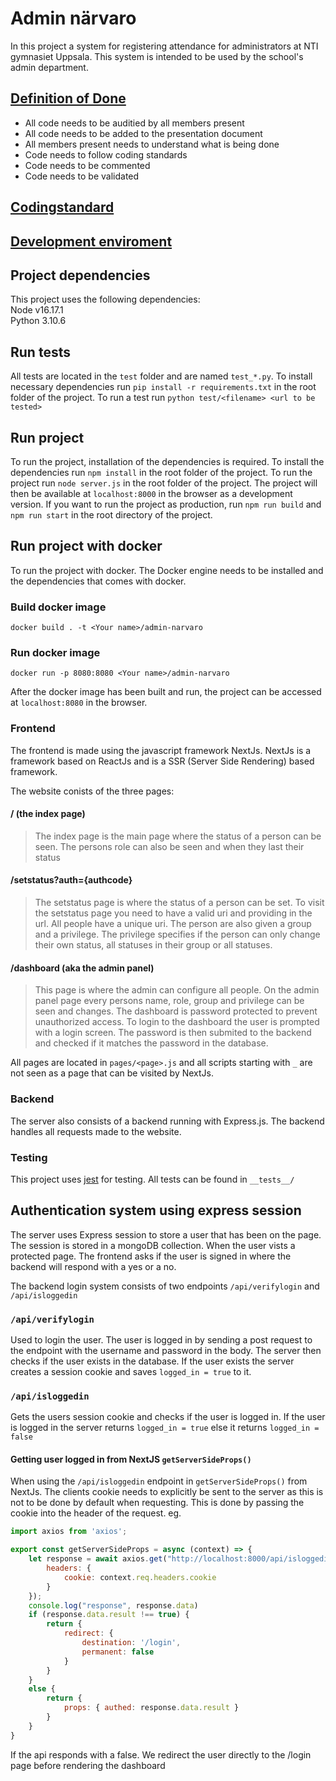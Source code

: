 # Admin närvaro
In this project a system for registering attendance for administrators at NTI gymnasiet Uppsala. This system is intended to be used by the school's admin department.


## [Definition of Done](https://docs.google.com/document/d/1nFov6OfS3KaviBkWdDGdLUGio0Qt3hujJUGrA251HUg) 
- All code needs to be auditied by all members present
- All code needs to be added to the presentation document
- All members present needs to understand what is being done
- Code needs to follow coding standards
- Code needs to be commented
- Code needs to be validated


## [Codingstandard](https://docs.google.com/document/d/131W1bUSoyt6cgcMWJ0351T7rCdNp8Y3KoZeaQxhfvpE/)

## [Development enviroment](https://docs.google.com/document/d/1a-pp_Vd-XVFjH9qxnXjHDsL0S8OLv-I7n9eCeU7P8Pw/)

## Project dependencies
This project uses the following dependencies: \
Node v16.17.1 \
Python 3.10.6 

## Run tests
All tests are located in the `test` folder and are named `test_*.py`. To install necessary dependencies run `pip install -r requirements.txt` in the root folder of the project. To run a test run `python test/<filename> <url to be tested>`

## Run project
To run the project, installation of the dependencies is required. To install the dependencies run `npm install` in the root folder of the project. To run the project run `node server.js` in the root folder of the project. The project will then be available at `localhost:8000` in the browser as a development version. If you want to run the project as production, run `npm run build` and `npm run start` in the root directory of the project.

## Run project with docker
To run the project with docker. The Docker engine needs to be installed and the dependencies that comes with docker.

### Build docker image
`docker build . -t <Your name>/admin-narvaro`

### Run docker image
`docker run -p 8080:8080 <Your name>/admin-narvaro`

After the docker image has been built and run, the project can be accessed at `localhost:8080` in the browser.


### Frontend
The frontend is made using the javascript framework NextJs. NextJs is a framework based on ReactJs and is a SSR (Server Side Rendering) based framework.

The website conists of the three pages:
#### / (the index page)
> The index page is the main page where the status of a person can be seen. The persons role can also be seen and when they last their status
#### /setstatus?auth={authcode}
> The setstatus page is where the status of a person can be set. To visit the setstatus page you need to have a valid uri and providing in the url. All people have a unique uri. The person are also given a group and a privilege. The privilege specifies if the person can only change their own status, all statuses in their group or all statuses.

#### /dashboard (aka the admin panel)
> This page is where the admin can configure all people. On the admin panel page every persons name, role, group and privilege can be seen and changes. The dashboard is password protected to prevent unauthorized access. To login to the dashboard the user is prompted with a login screen. The password is then submited to the backend and checked if it matches the password in the database.

All pages are located in `pages/<page>.js` and all scripts starting with `_` are not seen as a page that can be visited by NextJs.


### Backend
The server also consists of a backend running with Express.js. The backend handles all requests made to the website.

### Testing
This project uses [jest](https://nextjs.org/docs/testing) for testing. All tests can be found in `__tests__/`

## Authentication system using express session
The server uses Express session to store a user that has been on the page. The session is stored in a mongoDB collection. When the user vists a protected page. The frontend asks if the user is signed in where the backend will respond with a yes or a no.

The backend login system consists of two endpoints `/api/verifylogin` and `/api/isloggedin`
### `/api/verifylogin`
Used to login the user. The user is logged in by sending a post request to the endpoint with the username and password in the body. The server then checks if the user exists in the database. If the user exists the server creates a session cookie and saves `logged_in = true` to it.

### `/api/isloggedin`
Gets the users session cookie and checks if the user is logged in. If the user is logged in the server returns `logged_in = true` else it returns `logged_in = false`

#### Getting user logged in from NextJS `getServerSideProps()`
When using the `/api/isloggedin` endpoint in `getServerSideProps()` from NextJs. The clients cookie needs to explicitly be sent to the server as this is not to be done by default when requesting. This is done by passing the cookie into the header of the request.
eg.
```js
import axios from 'axios';

export const getServerSideProps = async (context) => {
    let response = await axios.get("http://localhost:8000/api/isloggedin", {
        headers: {
            cookie: context.req.headers.cookie
        }
    });
    console.log("response", response.data)
    if (response.data.result !== true) {
        return {
            redirect: {
                destination: '/login',
                permanent: false
            }
        }
    }
    else {
        return {
            props: { authed: response.data.result }
        }
    }
}
```
If the api responds with a false. We redirect the user directly to the /login page before rendering the dashboard